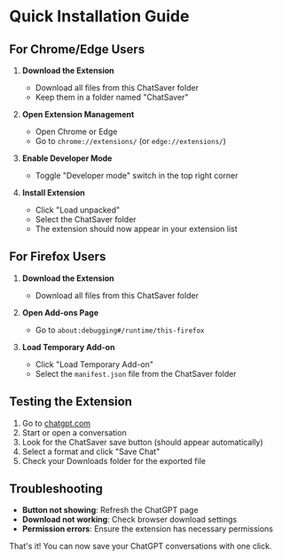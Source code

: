 # Quick Installation Guide

## For Chrome/Edge Users

1. **Download the Extension**
   - Download all files from this ChatSaver folder
   - Keep them in a folder named "ChatSaver"

2. **Open Extension Management**
   - Open Chrome or Edge
   - Go to `chrome://extensions/` (or `edge://extensions/`)

3. **Enable Developer Mode**
   - Toggle "Developer mode" switch in the top right corner

4. **Install Extension**
   - Click "Load unpacked"
   - Select the ChatSaver folder
   - The extension should now appear in your extension list

## For Firefox Users

1. **Download the Extension**
   - Download all files from this ChatSaver folder

2. **Open Add-ons Page**
   - Go to `about:debugging#/runtime/this-firefox`

3. **Load Temporary Add-on**
   - Click "Load Temporary Add-on"
   - Select the `manifest.json` file from the ChatSaver folder

## Testing the Extension

1. Go to [chatgpt.com](https://chatgpt.com)
2. Start or open a conversation
3. Look for the ChatSaver save button (should appear automatically)
4. Select a format and click "Save Chat"
5. Check your Downloads folder for the exported file

## Troubleshooting

- **Button not showing**: Refresh the ChatGPT page
- **Download not working**: Check browser download settings
- **Permission errors**: Ensure the extension has necessary permissions

That's it! You can now save your ChatGPT conversations with one click. 